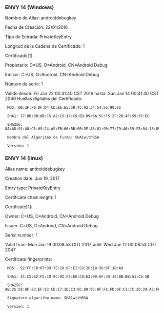 ### ENVY 14 (Windows)
Nombre de Alias: androiddebugkey

Fecha de Creación: 22/01/2016

Tipo de Entrada: PrivateKeyEntry

Longitud de la Cadena de Certificado: 1

Certificado[1]:

Propietario: C=US, O=Android, CN=Android Debug

Emisor: C=US, O=Android, CN=Android Debug

Número de serie: 1

Válido desde: Fri Jan 22 00:41:40 CST 2016 hasta: Sun Jan 14 00:41:40 CST 2046
Huellas digitales del Certificado:

	 MD5: DB:2F:F0:DF:D4:CD:E6:E5:58:4C:92:34:54:56:90:65
	 
	 SHA1: 77:DB:3B:8B:C5:A2:C5:17:C9:ED:D9:6A:5C:F5:2F:2B:4F:59:37:EC
	 
	 SHA256: 8A:AD:91:A8:C5:09:24:A9:EB:66:BB:0B:DE:A6:81:90:77:79:46:59:FB:04:13:85:72:F9:7F:88:50:B2:44:92
	 
	 Nombre del Algoritmo de Firma: SHA1withRSA
	 
	 Versión: 1


### ENVY 14 (linux)

Alias name: androiddebugkey

Creation date: Jun 19, 2017

Entry type: PrivateKeyEntry

Certificate chain length: 1

Certificate[1]:

Owner: C=US, O=Android, CN=Android Debug

Issuer: C=US, O=Android, CN=Android Debug

Serial number: 1

Valid from: Mon Jun 19 00:08:53 CDT 2017 until: Wed Jun 12 00:08:53 CDT 2047

Certificate fingerprints:

	 MD5:  92:FF:C8:67:B9:7E:28:8F:E1:C8:2C:18:36:0F:1D:A9
	 
	 SHA1: 4C:C5:82:F5:C0:9C:92:F5:E0:C9:E2:99:6F:39:14:0B:BB:A1:C5:5B
	 
	 SHA256: AB:25:59:8F:23:EF:03:CD:17:3E:C3:9C:80:9C:0F:F1:FD:6F:C1:CC:2D:29:A3:FC:EF:9A:AF:12:C8:B9:3C:72
	 
	 Signature algorithm name: SHA1withRSA
	 
	 Version: 1
